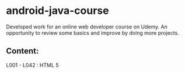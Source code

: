 # android-java-course

Developed work for an online web developer course on Udemy. An opportunity to review some basics and improve by doing more projects.

## Content:

L001 - L042 : HTML 5